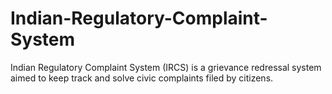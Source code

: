 # Indian-Regulatory-Complaint-System
Indian Regulatory Complaint System (IRCS) is a grievance redressal system aimed to keep track and solve civic complaints filed by citizens.
